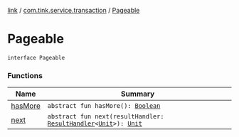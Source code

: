 [link](../../index.md) / [com.tink.service.transaction](../index.md) / [Pageable](./index.md)

# Pageable

`interface Pageable`

### Functions

| Name | Summary |
|---|---|
| [hasMore](has-more.md) | `abstract fun hasMore(): `[`Boolean`](https://kotlinlang.org/api/latest/jvm/stdlib/kotlin/-boolean/index.html) |
| [next](next.md) | `abstract fun next(resultHandler: `[`ResultHandler`](../../com.tink.service.handler/-result-handler/index.md)`<`[`Unit`](https://kotlinlang.org/api/latest/jvm/stdlib/kotlin/-unit/index.html)`>): `[`Unit`](https://kotlinlang.org/api/latest/jvm/stdlib/kotlin/-unit/index.html) |
